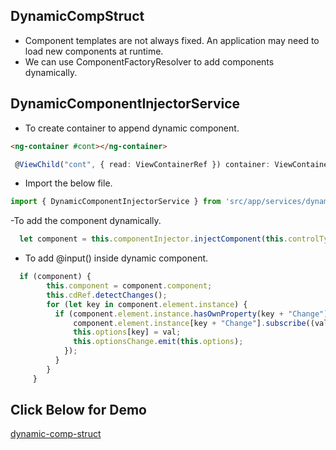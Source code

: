 
## DynamicCompStruct
  -  Component templates are not always fixed. An application may need to load new components at runtime.         
  -  We can use ComponentFactoryResolver to add components dynamically.

## DynamicComponentInjectorService

- To create container to append dynamic component.

```html
<ng-container #cont></ng-container>
```

```typescript
 @ViewChild("cont", { read: ViewContainerRef }) container: ViewContainerRef;
```


- Import the below file.

```typescript
import { DynamicComponentInjectorService } from 'src/app/services/dynamic-component-injector.service';
```

-To add the component dynamically.

```typescript
  let component = this.componentInjector.injectComponent(this.controlTypeId, this.options, this.container);
```

- To add @input() inside dynamic component.

```typescript
  if (component) {
        this.component = component.component;
        this.cdRef.detectChanges();
        for (let key in component.element.instance) {
          if (component.element.instance.hasOwnProperty(key + "Change")) {
              component.element.instance[key + "Change"].subscribe((val) => {
              this.options[key] = val;
              this.optionsChange.emit(this.options);
            });
          }
        }
     }
```



## Click Below for Demo
 [dynamic-comp-struct](http://dynomo.surge.sh)

 